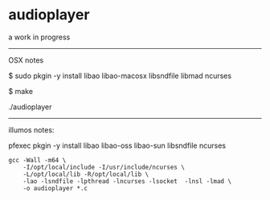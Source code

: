audioplayer
===========

a work in progress


------------------------------------------------------------
OSX notes

$ sudo pkgin -y install libao libao-macosx libsndfile libmad ncurses

$ make

./audioplayer

------------------------------------------------------------
illumos notes:

pfexec pkgin -y install libao libao-oss libao-sun libsndfile ncurses


    gcc -Wall -m64 \
        -I/opt/local/include -I/usr/include/ncurses \
        -L/opt/local/lib -R/opt/local/lib \
        -lao -lsndfile -lpthread -lncurses -lsocket  -lnsl -lmad \
        -o audioplayer *.c

